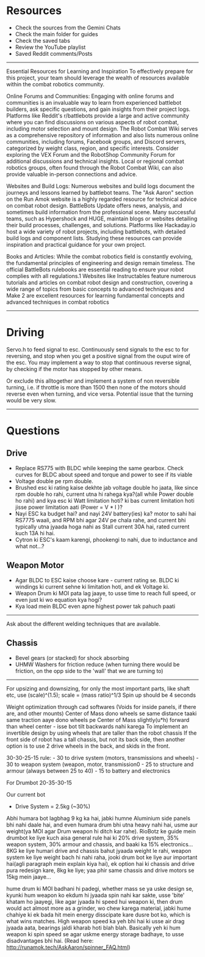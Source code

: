 # Resources
- Check the sources from the Gemini Chats
- Check the main folder for guides
- Check the saved tabs
- Review the YouTube playlist
- Saved Reddit comments/Posts

---

Essential Resources for Learning and Inspiration
To effectively prepare for this project, your team should leverage the wealth of resources available within the combat robotics community.

Online Forums and Communities: Engaging with online forums and communities is an invaluable way to learn from experienced battlebot builders, ask specific questions, and gain insights from their project logs. Platforms like Reddit's r/battlebots provide a large and active community where you can find discussions on various aspects of robot combat, including motor selection and mount design. The Robot Combat Wiki serves as a comprehensive repository of information and also lists numerous online communities, including forums, Facebook groups, and Discord servers, categorized by weight class, region, and specific interests. Consider exploring the VEX Forum and the RobotShop Community Forum for additional discussions and technical insights. Local or regional combat robotics groups, often found through the Robot Combat Wiki, can also provide valuable in-person connections and advice.   

Websites and Build Logs: Numerous websites and build logs document the journeys and lessons learned by battlebot teams. The "Ask Aaron" section on the Run Amok website is a highly regarded resource for technical advice on combat robot design. BattleBots Update offers news, analysis, and sometimes build information from the professional scene. Many successful teams, such as Hypershock and HUGE, maintain blogs or websites detailing their build processes, challenges, and solutions. Platforms like Hackaday.io host a wide variety of robot projects, including battlebots, with detailed build logs and component lists. Studying these resources can provide inspiration and practical guidance for your own project.  
 
Books and Articles: While the combat robotics field is constantly evolving, the fundamental principles of engineering and design remain timeless. The official BattleBots rulebooks are essential reading to ensure your robot complies with all regulations.1 Websites like Instructables feature numerous tutorials and articles on combat robot design and construction, covering a wide range of topics from basic concepts to advanced techniques and Make 2 are excellent resources for learning fundamental concepts and advanced techniques in combat robotics

---
# Driving
Servo.h to feed signal to esc. Continuously send signals to the esc to for reversing, and stop when you get a positive signal from the ouput wire of the esc.
You may implement a way to stop that continuous reverse signal, by checking if the motor has stopped by other means.

Or exclude this alltogether and implement a system of non reversible turning, i.e. if throttle is more than 1500 then none of the motors should reverse even when turning, and vice versa.
Potential issue that the turning would be very slow.


---

# Questions

## Drive
- Replace RS775 with BLDC while keeping the same gearbox. Check curves for BLDC about speed and torque and power to see if its viable
- Voltage double pe rpm double.
- Brushed esc ki rating kaise dekhte jab voltage double ho jaata, like since rpm double ho rahi, current utna hi rahega kya?(all while Power double ho rahi) and kya esc ki Watt limitation hoti? ki bas current limitation hoti jisse power limitation aati (Power = V * I )?
- Nayi ESC ka budget hai? and nayi 24V battery(ies) ka? motor to sahi hai RS7775 waali, and RPM bhi agar 24V pe chala rahe, and current bhi typically utna jyaada hoga nahi as Stall current 30A hai, rated current kuch 13A hi hai.
- Cytron ki ESC's kaam karengi, phookengi to nahi, due to inductance and what not...?

## Weapon Motor

- Agar BLDC to ESC kaise choose kare - current rating se. BLDC ki windings ki current sehne ki limitation hoti, and ek Voltage ki.
- Weapon Drum ki MOI pata lag jaaye, to usse time to reach full speed, or even just ki wo equation kya hogi?
- Kya load mein BLDC even apne highest power tak pahuch paati

---

Ask about the different welding techniques that are available.

## Chassis
- Bevel gears (or stacked) for shock absorbing
- UHMW Washers for friction reduce (when turning there would be friction, on the opp side to the 'wall' that we are turning to)

---

For upsizing and downsizing, for only the most important parts, like shaft etc, use (scale)^(1.5); scale = (mass ratio)^1/3
Spin up should be 4 seconds

Weight optimization through cad softwares (Voids for inside panels, if there are, and other mounts)
Center of Mass dono wheels se same distance taaki same traction aaye dono wheels pe
Center of Mass slightly(u*h) forward than wheel center - isse bot tilt backwards nahi karega
To implement an invertible design by using wheels that are taller than the robot chassis
If the front side of robot has a tall chassis, but not its back side, then another option is to use 2 drive wheels in the back, and skids in the front.

30-30-25-15 rule:
	- 30 to drive system (motors, transmissions and wheels)
	- 30 to weapon system (weapon, motor, transmission0
	- 25 to structure and armour (always between 25 to 40)
	- 15 to battery and electronics

For Drumbot 20-35-30-15

Our current bot
- Drive System = 2.5kg (~30%)

Abhi humara bot lagbhag 9 kg ka hai, jabki humne Aluminium side panels bhi nahi daale hai, and even humara drum bhi utna heavy nahi hai, usme aur weight(ya MOI agar Drum weapon hi ditch kar rahe). RioBotz ke guide mein drumbot ke liye kuch aisa general rule hai ki 20% drive system, 35% weapon system, 30% armour and chassis, and baaki ka 15% electronics...
8KG ke liye humari drive and chassis bahut jyaada weight le rahi, weapon system ke liye weight bach hi nahi raha, jooki drum bot ke liye aur important hai(agli paragraph mein explain kiya hai), ek option hai ki chassis and drive pura redesign kare, 8kg ke liye; yaa phir same chassis and drive motors se 15kg mein jaaye...

hume drum ki MOI badhani hi padegi, whether mass se ya uske design se, kyunki hum weapon ko ekdum hi jyaada spin nahi kar sakte, usse 'bite' khatam ho jaayegi, like agar jyaada hi speed hui weapon ki, then drum would act almost more as a grinder, wo chew karega material, jabki hume chahiye ki ek bada hit mein energy disscipate kare dusre bot ko, which is what wins matches. High weapon speed ka yeh bhi hai ki usse air drag jyaada aata, bearings jaldi kharab hoti blah blah. Basically yeh ki hum weapon ki spin speed se agar uskme energy storage badhaye, to usse disadvantages bhi hai. (Read here: http://runamok.tech/AskAaron/spinner_FAQ.html)

